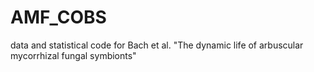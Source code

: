 # AMF_COBS
data and statistical code for Bach et al. "The dynamic life of arbuscular mycorrhizal fungal symbionts"
